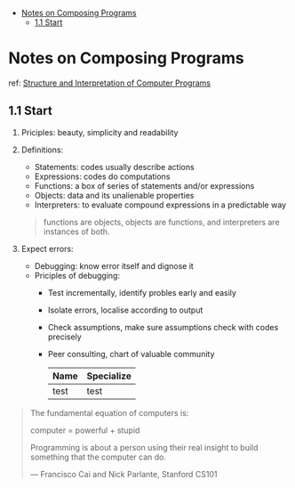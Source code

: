 <!-- TOC -->

- [Notes on Composing Programs](#notes-on-composing-programs)
    - [1.1 Start](#11-start)

<!-- /TOC -->

# Notes on Composing Programs

ref: [Structure and Interpretation of Computer Programs][ref1]

<!-- link -->
[ref1]:http://mitpress.mit.edu/sicp

## 1.1 Start

1. Priciples: beauty, simplicity and readability

2. Definitions:
    - Statements: codes usually describe actions
    - Expressions: codes do computations
    - Functions: a box of series of statements and/or expressions
    - Objects: data and its unalienable properties
    - Interpreters: to evaluate compound expressions in a predictable way

    >functions are objects, objects are functions, and interpreters are instances of both.

3. Expect errors:
    - Debugging: know error itself and dignose it
    - Priciples of debugging:
        - Test incrementally, identify probles early and easily
        - Isolate errors, localise according to output
        - Check assumptions, make sure assumptions check with codes precisely
        - Peer consulting, chart of valuable community

            Name|Specialize
            ---|---
            test|test

>The fundamental equation of computers is:
>
>computer = powerful + stupid
>
>Programming is about a person using their real insight to build something that the computer can do.
>
>— Francisco Cai and Nick Parlante, Stanford CS101

<!-- links -->
